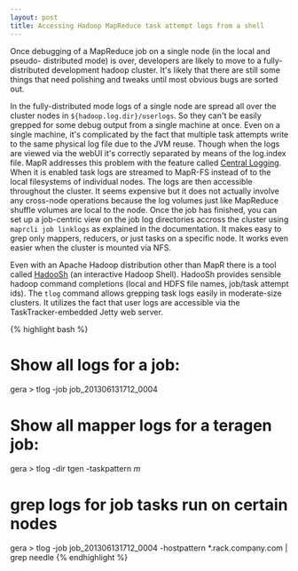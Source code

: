 ```yaml
---
layout: post
title: Accessing Hadoop MapReduce task attempt logs from a shell
---
```


Once debugging of a MapReduce job on a single node (in the local and pseudo-
distributed mode) is over, developers are likely to move to a fully-distributed
development hadoop cluster. It's likely that there are still some things that
need polishing and tweaks until most obvious bugs are sorted out.

In the fully-distributed mode logs of a single node are spread all over the 
cluster nodes in `${hadoop.log.dir}/userlogs`. So they can't be easily
grepped for some debug output from a single machine at once. Even on a single
machine, it's complicated by the fact that multiple task attempts write to the
same physical log file due to the JVM reuse. Though when the logs are viewed
via the webUI it's correctly separated by means of the log.index file. MapR
addresses this problem with the feature called [Central Logging][1]. When it is
enabled task logs are streamed to MapR-FS instead of to the local filesystems
of individual nodes. The logs are then accessible throughout the cluster.
It seems expensive but it does not actually involve any cross-node operations
because the log volumes just like MapReduce shuffle volumes are local to the
node. Once the job has finished, you can set up a job-centric view on the job
log directories accross the cluster using `maprcli job linklogs` as explained
in the documentation. It makes easy to grep only mappers, reducers, or just
tasks on a specific node. It works even easier when the cluster is mounted via
NFS.

Even with an Apache Hadoop distribution other than MapR there is a tool called
[HadooSh][2] (an interactive Hadoop Shell). HadooSh provides sensible hadoop
command completions (local and HDFS file names, job/task attempt ids). The
`tlog` command allows grepping task logs easily in moderate-size clusters. It
utilizes the fact that user logs are accessible via the TaskTracker-embedded 
Jetty web server.
 
{% highlight bash %}
# Show all logs for a job:
gera > tlog -job job_201306131712_0004

# Show all mapper logs for a teragen job:
gera > tlog -dir tgen -taskpattern *_m_*

# grep logs for job tasks run on certain nodes
gera > tlog -job job_201306131712_0004 -hostpattern *.rack.company.com | grep needle
{% endhighlight %}

[1]: http://www.mapr.com/doc/display/MapR/Centralized+Logging
[2]: https://github.com/cbeav/hadoosh
